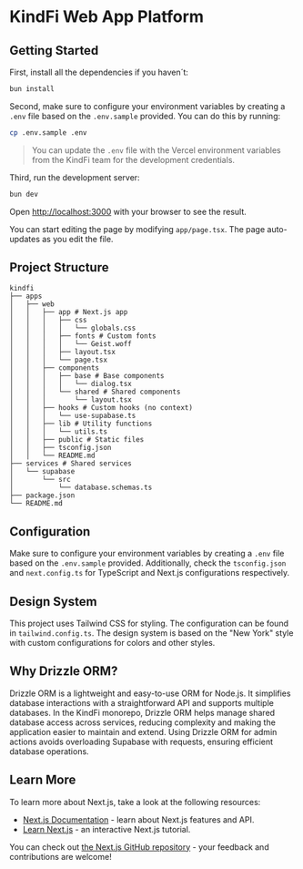 # KindFi Web App Platform

## Getting Started

First, install all the dependencies if you haven´t:

```bash
bun install
```

Second, make sure to configure your environment variables by creating a `.env` file based on the `.env.sample` provided. You can do this by running:

```bash
cp .env.sample .env
```

> You can update the `.env` file with the Vercel environment variables from the KindFi team for the development credentials.

Third, run the development server:

```bash
bun dev
```

Open [http://localhost:3000](http://localhost:3000) with your browser to see the result.

You can start editing the page by modifying `app/page.tsx`. The page auto-updates as you edit the file.

## Project Structure

```
kindfi
├── apps
│   ├── web
│   │   ├── app # Next.js app
│   │   │   ├── css
│   │   │   │   └── globals.css
│   │   │   ├── fonts # Custom fonts
│   │   │   │   └── Geist.woff
│   │   │   ├── layout.tsx
│   │   │   └── page.tsx
│   │   ├── components
│   │   │   ├── base # Base components
│   │   │   │   └── dialog.tsx
│   │   │   └── shared # Shared components
│   │   │       └── layout.tsx
│   │   ├── hooks # Custom hooks (no context)
│   │   │   └── use-supabase.ts
│   │   ├── lib # Utility functions
│   │   │   └── utils.ts
│   │   ├── public # Static files
│   │   ├── tsconfig.json
│   │   └── README.md
├── services # Shared services
│   └── supabase
│       └── src
│           └── database.schemas.ts
├── package.json
└── README.md
```

## Configuration

Make sure to configure your environment variables by creating a `.env` file based on the `.env.sample` provided. Additionally, check the `tsconfig.json` and `next.config.ts` for TypeScript and Next.js configurations respectively.

## Design System

This project uses Tailwind CSS for styling. The configuration can be found in `tailwind.config.ts`. The design system is based on the "New York" style with custom configurations for colors and other styles.

## Why Drizzle ORM?

Drizzle ORM is a lightweight and easy-to-use ORM for Node.js. It simplifies database interactions with a straightforward API and supports multiple databases. In the KindFi monorepo, Drizzle ORM helps manage shared database access across services, reducing complexity and making the application easier to maintain and extend. Using Drizzle ORM for admin actions avoids overloading Supabase with requests, ensuring efficient database operations.

## Learn More

To learn more about Next.js, take a look at the following resources:

- [Next.js Documentation](https://nextjs.org/docs) - learn about Next.js features and API.
- [Learn Next.js](https://nextjs.org/learn) - an interactive Next.js tutorial.

You can check out [the Next.js GitHub repository](https://github.com/vercel/next.js) - your feedback and contributions are welcome!
